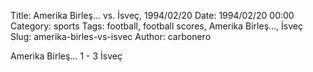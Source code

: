 Title: Amerika Birleş… vs. İsveç, 1994/02/20
Date: 1994/02/20 00:00
Category: sports
Tags: football, football scores, Amerika Birleş…, İsveç
Slug: amerika-birles-vs-isvec
Author: carbonero


Amerika Birleş… 1 - 3 İsveç
